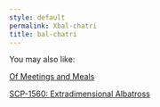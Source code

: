 ```yaml
---
style: default
permalink: Xbal-chatri
title: bal-chatri
---
```

You may also like:

[Of Meetings and Meals](http://scp-wiki.net/of-meetings-and-meals)

[SCP-1560: Extradimensional Albatross](http://scp-wiki.net/scp-1560)
